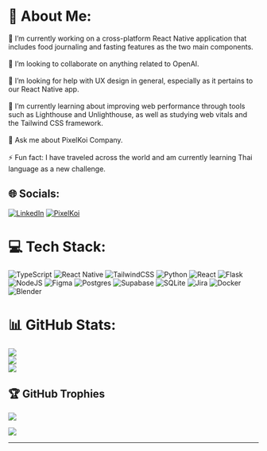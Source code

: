 # 💫 About Me:
🔭 I’m currently working on a cross-platform React Native application that includes food journaling and fasting features as the two main components.<br><br>👯 I’m looking to collaborate on anything related to OpenAI.<br><br>🤝 I’m looking for help with UX design in general, especially as it pertains to our React Native app.<br><br>🌱 I’m currently learning about improving web performance through tools such as Lighthouse and Unlighthouse, as well as studying web vitals and the Tailwind CSS framework.<br><br>💬 Ask me about PixelKoi Company.<br><br>⚡ Fun fact: I have traveled across the world and am currently learning Thai language as a new challenge.


## 🌐 Socials:
[![LinkedIn](https://img.shields.io/badge/LinkedIn-%230077B5.svg?logo=linkedin&logoColor=white)](https://linkedin.com/in/https://www.linkedin.com/in/garo-nazarian/)
[![PixelKoi](https://img.shields.io/badge/website-%230077B5.svg?logo=globe&logoColor=white&color=green)](https://www.pixelkoi.com/)



# 💻 Tech Stack:
![TypeScript](https://img.shields.io/badge/typescript-%23007ACC.svg?style=for-the-badge&logo=typescript&logoColor=white) ![React Native](https://img.shields.io/badge/react_native-%2320232a.svg?style=for-the-badge&logo=react&logoColor=%2361DAFB) ![TailwindCSS](https://img.shields.io/badge/tailwindcss-%2338B2AC.svg?style=for-the-badge&logo=tailwind-css&logoColor=white) ![Python](https://img.shields.io/badge/python-3670A0?style=for-the-badge&logo=python&logoColor=ffdd54) ![React](https://img.shields.io/badge/react-%2320232a.svg?style=for-the-badge&logo=react&logoColor=%2361DAFB) ![Flask](https://img.shields.io/badge/flask-%23000.svg?style=for-the-badge&logo=flask&logoColor=white) ![NodeJS](https://img.shields.io/badge/node.js-6DA55F?style=for-the-badge&logo=node.js&logoColor=white) 	![Figma](https://img.shields.io/badge/figma-%23F24E1E.svg?style=for-the-badge&logo=figma&logoColor=white) ![Postgres](https://img.shields.io/badge/postgres-%23316192.svg?style=for-the-badge&logo=postgresql&logoColor=white) 	![Supabase](https://img.shields.io/badge/Supabase-3ECF8E?style=for-the-badge&logo=supabase&logoColor=white) ![SQLite](https://img.shields.io/badge/sqlite-%2307405e.svg?style=for-the-badge&logo=sqlite&logoColor=white) ![Jira](https://img.shields.io/badge/jira-%230A0FFF.svg?style=for-the-badge&logo=jira&logoColor=white) ![Docker](https://img.shields.io/badge/docker-%230db7ed.svg?style=for-the-badge&logo=docker&logoColor=white) ![Blender](https://img.shields.io/badge/blender-%23F5792A.svg?style=for-the-badge&logo=blender&logoColor=white)
# 📊 GitHub Stats:
![](https://github-readme-stats.vercel.app/api?username=Garabed96&theme=dark&hide_border=false&include_all_commits=false&count_private=true)<br/>
![](https://github-readme-streak-stats.herokuapp.com/?user=Garabed96&theme=dark&hide_border=false)<br/>
![](https://github-readme-stats.vercel.app/api/top-langs/?username=Garabed96&theme=dark&hide_border=false&include_all_commits=false&count_private=true&layout=compact)

## 🏆 GitHub Trophies
![](https://github-profile-trophy.vercel.app/?username=Garabed96&theme=radical&no-frame=false&no-bg=false&margin-w=4)

[![](https://visitcount.itsvg.in/api?id=Garabed96&icon=0&color=0)](https://visitcount.itsvg.in)

---

